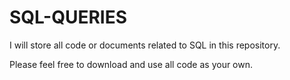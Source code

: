 # SQL-QUERIES

I will store all code or documents related to SQL in this repository.

Please feel free to download and use all code as your own.
